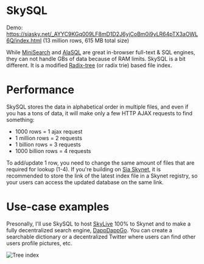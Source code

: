 # SkySQL

Demo: https://siasky.net/_AYYC9KGq009LF8mD1D2J6yjCoBm0i9yLR64pTX3aOWL6Q/index.html (13 million rows, 615 MB total size)

While [MiniSearch](https://github.com/lucaong/minisearch) and [AlaSQL](http://alasql.org/) are great in-browser full-text & SQL engines,
they can not handle GBs of data because of RAM limits.
SkySQL is a bit different. It is a modified [Radix-tree](https://en.wikipedia.org/wiki/Radix_tree) (or radix trie) based file index.

# Performance

SkySQL stores the data in alphabetical order in multiple files, and even if you has a tons of data, it will make only a few HTTP AJAX requests to find something:

- 1000 rows = 1 ajax request
- 1 million rows = 2 requests
- 1 billion rows = 3 requests
- 1000 billion rows = 4 requests

To add/update 1 row, you need to change the same amount of files that are required for lookup (1-4).
If you're building on [Sia Skynet](https://siasky.net), it is recommended to store the link of the latest index
file in a Skynet registry, so your users can access the updated database on the same link.

# Use-case examples

Presonally, I'll use SkySQL to host [SkyLive](https://skylive.coolhd.hu) 100% to Skynet and to make a fully decentralized search engine, [DappDappGo](https://dappdappgo.coolhd.hu).
You can create a searchable dictionary or a decentralized Twitter where users can find other users profile pictures, etc.


![Tree index](https://www.researchgate.net/profile/Philippe_Fournier_Viger/publication/263696690/figure/fig1/AS:296556428316691@1447715970966/A-Prediction-Tree-PT-Inverted-Index-II-and-Lookup-Table-LT.png)
